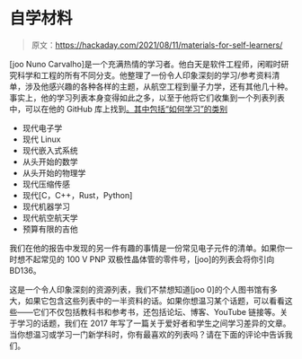 # 自学材料

> 原文：<https://hackaday.com/2021/08/11/materials-for-self-learners/>

[joo Nuno Carvalho]是一个充满热情的学习者。他白天是软件工程师，闲暇时研究科学和工程的所有不同分支。他整理了一份令人印象深刻的学习/参考资料清单，涉及他感兴趣的各种各样的主题，从航空工程到量子力学，还有其他几十种。事实上，他的学习列表本身变得如此之多，以至于他将它们收集到一个列表列表中，可以在他的 GitHub 库上找到[。其中包括“如何学习”的类别](https://github.com/joaocarvalhoopen/Guides_Linux-Programming-Electronics-Aeronautics)

*   现代电子学
*   现代 Linux
*   现代嵌入式系统
*   从头开始的数学
*   从头开始的物理学
*   现代压缩传感
*   现代[C，C++，Rust，Python]
*   现代机器学习
*   现代航空航天学
*   预算有限的吉他

我们在他的报告中发现的另一件有趣的事情是一份常见电子元件的清单。如果你一时想不起常见的 100 V PNP 双极性晶体管的零件号，[joo]的列表会将你引向 BD136。

这是一个令人印象深刻的资源列表，我们不禁想知道[joo 0]的个人图书馆有多大，如果它包含这些列表中的一半资料的话。如果你想温习某个话题，可以看看这些——它们不仅包括教科书和参考书，还包括论坛、博客、YouTube 链接等。关于学习的话题，我们在 2017 年写了一篇关于爱好者和学生之间学习差异的文章。当你想温习或学习一门新学科时，你有最喜欢的列表吗？请在下面的评论中告诉我们。